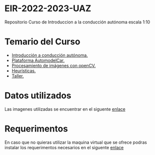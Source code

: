 # EIR-2022-2023-UAZ
Repositorio Curso de Introduccion a la conducción autónoma escala 1:10


# Temario del Curso
 - [Introducción a conducción autónoma.](https://github.com/jsaldivar1937/EIR-2022-2023-UAZ/tree/main/Introduccion)
 - [Plataforma AutomodelCar.](https://github.com/jsaldivar1937/EIR-2022-2023-UAZ/tree/main/)
 - [Procesamiento de imágenes con openCV.](https://github.com/jsaldivar1937/EIR-2022-2023-UAZ/tree/main/)
 - [Heurísticas.](https://github.com/jsaldivar1937/EIR-2022-2023-UAZ/tree/main/Heuristicas)
 - [Taller.](https://github.com/jsaldivar1937/EIR-2022-2023-UAZ/tree/main/Taller)

# Datos utilizados
Las imagenes utilizadas se encuentrar en el siguente [enlace](https://github.com/jsaldivar1937/EIR-2022-2023-UAZ/tree/main/ImagenesEIR) 

# Requerimentos
En caso que no quieras utilizar la maquina virtual que se ofrece podras instalar los requerimentos necesarios en el siguente [enlace](https://github.com/jsaldivar1937/EIR-2022-2023-UAZ/blob/main/Requerimentos/README.md)
